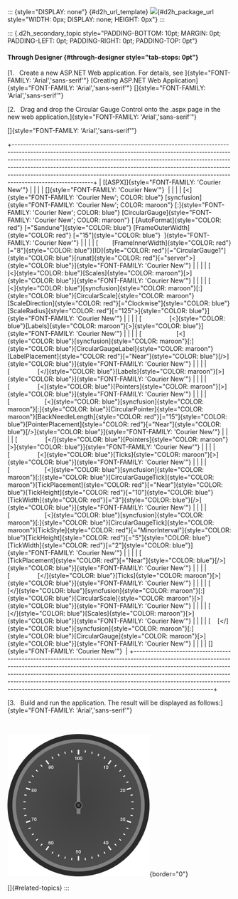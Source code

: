 ::: {style="DISPLAY: none"}
[](ms-xhelp:///?Id=d2h_url_template){#d2h_url_template} ![](!package_url!){#d2h_package_url style="WIDTH: 0px; DISPLAY: none; HEIGHT: 0px"}
:::

::: {.d2h_secondary_topic style="PADDING-BOTTOM: 10pt; MARGIN: 0pt; PADDING-LEFT: 0pt; PADDING-RIGHT: 0pt; PADDING-TOP: 0pt"}
#### Through Designer {#through-designer style="tab-stops: 0pt"}

[1.   Create a new ASP.NET Web application. For details, see ]{style="FONT-FAMILY: 'Arial','sans-serif'"} [Creating ASP.NET Web Application]{style="FONT-FAMILY: 'Arial','sans-serif'"} []{style="FONT-FAMILY: 'Arial','sans-serif'"}

[2.   Drag and drop the Circular Gauge Control onto the .aspx page in the new web application.]{style="FONT-FAMILY: 'Arial','sans-serif'"}

[]{style="FONT-FAMILY: 'Arial','sans-serif'"} 

+----------------------------------------------------------------------------------------------------------------------------------------------------------------------------------------------------------------------------------------------------------------------------------------------------------------------------------------------------------------------------------------------------------------------------------+
| [\[ASPX\]]{style="FONT-FAMILY: 'Courier New'"}                                                                                                                                                                                                                                                                                                                                                                                   |
|                                                                                                                                                                                                                                                                                                                                                                                                                                  |
| []{style="FONT-FAMILY: 'Courier New'"}                                                                                                                                                                                                                                                                                                                                                                                           |
|                                                                                                                                                                                                                                                                                                                                                                                                                                  |
| [\<]{style="FONT-FAMILY: 'Courier New'; COLOR: blue"} [syncfusion]{style="FONT-FAMILY: 'Courier New'; COLOR: maroon"} [:]{style="FONT-FAMILY: 'Courier New'; COLOR: blue"} [CircularGauge]{style="FONT-FAMILY: 'Courier New'; COLOR: maroon"} [ [AutoFormat]{style="COLOR: red"} [=\"Sandune\"]{style="COLOR: blue"} [FrameOuterWidth]{style="COLOR: red"} [=\"15\"]{style="COLOR: blue"}  ]{style="FONT-FAMILY: 'Courier New'"} |
|                                                                                                                                                                                                                                                                                                                                                                                                                                  |
| [        [FrameInnerWidth]{style="COLOR: red"}[=\"8\"]{style="COLOR: blue"}[ID]{style="COLOR: red"}[=\"CircularGauge1\"]{style="COLOR: blue"}[runat]{style="COLOR: red"}[=\"server\"\>]{style="COLOR: blue"}]{style="FONT-FAMILY: 'Courier New'"}                                                                                                                                                                                |
|                                                                                                                                                                                                                                                                                                                                                                                                                                  |
| [        [\<]{style="COLOR: blue"}[Scales]{style="COLOR: maroon"}[\>]{style="COLOR: blue"}]{style="FONT-FAMILY: 'Courier New'"}                                                                                                                                                                                                                                                                                                  |
|                                                                                                                                                                                                                                                                                                                                                                                                                                  |
| [            [\<]{style="COLOR: blue"}[syncfusion]{style="COLOR: maroon"}[:]{style="COLOR: blue"}[CircularScale]{style="COLOR: maroon"}[ScaleDirection]{style="COLOR: red"}[=\"Clockwise\"]{style="COLOR: blue"}[ScaleRadius]{style="COLOR: red"}[=\"125\"\>]{style="COLOR: blue"}]{style="FONT-FAMILY: 'Courier New'"}                                                                                                          |
|                                                                                                                                                                                                                                                                                                                                                                                                                                  |
| [                [\<]{style="COLOR: blue"}[Labels]{style="COLOR: maroon"}[\>]{style="COLOR: blue"}]{style="FONT-FAMILY: 'Courier New'"}                                                                                                                                                                                                                                                                                          |
|                                                                                                                                                                                                                                                                                                                                                                                                                                  |
| [                    [\<]{style="COLOR: blue"}[syncfusion]{style="COLOR: maroon"}[:]{style="COLOR: blue"}[CircularGaugeLabel]{style="COLOR: maroon"}[LabelPlacement]{style="COLOR: red"}[=\"Near\"]{style="COLOR: blue"}[/\>]{style="COLOR: blue"}]{style="FONT-FAMILY: 'Courier New'"}                                                                                                                                          |
|                                                                                                                                                                                                                                                                                                                                                                                                                                  |
| [                [\</]{style="COLOR: blue"}[Labels]{style="COLOR: maroon"}[\>]{style="COLOR: blue"}]{style="FONT-FAMILY: 'Courier New'"}                                                                                                                                                                                                                                                                                         |
|                                                                                                                                                                                                                                                                                                                                                                                                                                  |
| [                [\<]{style="COLOR: blue"}[Pointers]{style="COLOR: maroon"}[\>]{style="COLOR: blue"}]{style="FONT-FAMILY: 'Courier New'"}                                                                                                                                                                                                                                                                                        |
|                                                                                                                                                                                                                                                                                                                                                                                                                                  |
| [                    [\<]{style="COLOR: blue"}[syncfusion]{style="COLOR: maroon"}[:]{style="COLOR: blue"}[CircularPointer]{style="COLOR: maroon"}[BackNeedleLength]{style="COLOR: red"}[=\"15\"]{style="COLOR: blue"}[PointerPlacement]{style="COLOR: red"}[=\"Near\"]{style="COLOR: blue"}[/\>]{style="COLOR: blue"}]{style="FONT-FAMILY: 'Courier New'"}                                                                       |
|                                                                                                                                                                                                                                                                                                                                                                                                                                  |
| [                [\</]{style="COLOR: blue"}[Pointers]{style="COLOR: maroon"}[\>]{style="COLOR: blue"}]{style="FONT-FAMILY: 'Courier New'"}                                                                                                                                                                                                                                                                                       |
|                                                                                                                                                                                                                                                                                                                                                                                                                                  |
| [                [\<]{style="COLOR: blue"}[Ticks]{style="COLOR: maroon"}[\>]{style="COLOR: blue"}]{style="FONT-FAMILY: 'Courier New'"}                                                                                                                                                                                                                                                                                           |
|                                                                                                                                                                                                                                                                                                                                                                                                                                  |
| [                    [\<]{style="COLOR: blue"}[syncfusion]{style="COLOR: maroon"}[:]{style="COLOR: blue"}[CircularGaugeTick]{style="COLOR: maroon"}[TickPlacement]{style="COLOR: red"}[=\"Near\"]{style="COLOR: blue"}[TickHeight]{style="COLOR: red"}[=\"10\"]{style="COLOR: blue"}[TickWidth]{style="COLOR: red"}[=\"3\"]{style="COLOR: blue"}[/\>]{style="COLOR: blue"}]{style="FONT-FAMILY: 'Courier New'"}                  |
|                                                                                                                                                                                                                                                                                                                                                                                                                                  |
| [                    [\<]{style="COLOR: blue"}[syncfusion]{style="COLOR: maroon"}[:]{style="COLOR: blue"}[CircularGaugeTick]{style="COLOR: maroon"}[TickStyle]{style="COLOR: red"}[=\"MinorInterval\"]{style="COLOR: blue"}[TickHeight]{style="COLOR: red"}[=\"5\"]{style="COLOR: blue"}[TickWidth]{style="COLOR: red"}[=\"2\"]{style="COLOR: blue"}]{style="FONT-FAMILY: 'Courier New'"}                                        |
|                                                                                                                                                                                                                                                                                                                                                                                                                                  |
| [                        [TickPlacement]{style="COLOR: red"}[=\"Near\"]{style="COLOR: blue"}[/\>]{style="COLOR: blue"}]{style="FONT-FAMILY: 'Courier New'"}                                                                                                                                                                                                                                                                      |
|                                                                                                                                                                                                                                                                                                                                                                                                                                  |
| [                [\</]{style="COLOR: blue"}[Ticks]{style="COLOR: maroon"}[\>]{style="COLOR: blue"}]{style="FONT-FAMILY: 'Courier New'"}                                                                                                                                                                                                                                                                                          |
|                                                                                                                                                                                                                                                                                                                                                                                                                                  |
| [            [\</]{style="COLOR: blue"}[syncfusion]{style="COLOR: maroon"}[:]{style="COLOR: blue"}[CircularScale]{style="COLOR: maroon"}[\>]{style="COLOR: blue"}]{style="FONT-FAMILY: 'Courier New'"}                                                                                                                                                                                                                           |
|                                                                                                                                                                                                                                                                                                                                                                                                                                  |
| [        [\</]{style="COLOR: blue"}[Scales]{style="COLOR: maroon"}[\>]{style="COLOR: blue"}]{style="FONT-FAMILY: 'Courier New'"}                                                                                                                                                                                                                                                                                                 |
|                                                                                                                                                                                                                                                                                                                                                                                                                                  |
| [    [\</]{style="COLOR: blue"}[syncfusion]{style="COLOR: maroon"}[:]{style="COLOR: blue"}[CircularGauge]{style="COLOR: maroon"}[\>]{style="COLOR: blue"}]{style="FONT-FAMILY: 'Courier New'"}                                                                                                                                                                                                                                   |
|                                                                                                                                                                                                                                                                                                                                                                                                                                  |
| []{style="FONT-FAMILY: 'Courier New'"}                                                                                                                                                                                                                                                                                                                                                                                           |
+----------------------------------------------------------------------------------------------------------------------------------------------------------------------------------------------------------------------------------------------------------------------------------------------------------------------------------------------------------------------------------------------------------------------------------+

[3.   Build and run the application. The result will be displayed as follows:]{style="FONT-FAMILY: 'Arial','sans-serif'"}

 

![Description: C:\\Users\\vigneshtr\\Pictures\\canvas.png](ImagesExt/image105_15.png){border="0"}

[]{#related-topics}
:::
